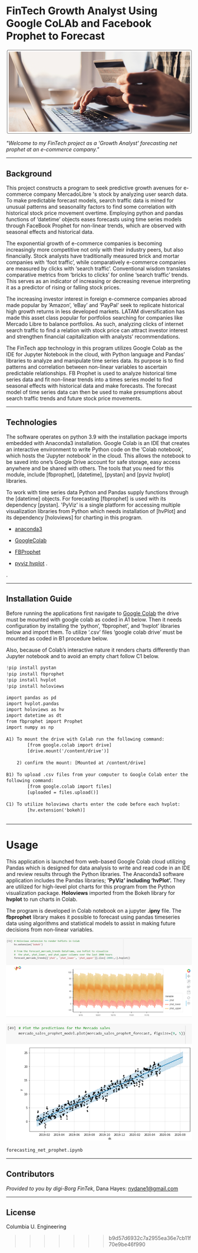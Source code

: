 
# FinTech Growth Analyst Using Google CoLAb and Facebook Prophet to Forecast 
![M11NetProphetTitle](./Images/M11ReadMeTitle-2022-10-06011349.png)

*"Welcome to my FinTech project as a 'Growth Analyst' forecasting net prophet at an e-commerce company."*

---

## Background

This project constructs a program to seek predictive growth avenues for e-commerce company MercadoLibre 's stock by analyzing user search data.  To make predictable forecast models, search traffic data is mined for unusual patterns and seasonality factors to find some correlation with historical stock price movement overtime. Employing python and pandas functions of ‘datetime’ objects eases forecasts using time series models through FaceBook Prophet for non-linear trends, which are observed with seasonal effects and historical data.  

The exponential growth of e-commerce companies is becoming increasingly more competitive not only with their industry peers, but also financially. Stock analysts have traditionally measured brick and mortar companies with ‘foot traffic’, while comparatively e-commerce companies are measured by clicks with ‘search traffic’.  Conventional wisdom translates comparative metrics from ‘bricks to clicks’ for online ‘search traffic’ trends. This serves as an indicator of increasing or decreasing revenue interpreting it as a predictor of rising or falling stock prices.  

The increasing investor interest in foreign e-commerce companies abroad made popular by ‘Amazon’, ‘eBay’ and ‘PayPal’ seek to replicate historical high growth returns in less developed markets. LATAM diversification has made this asset class popular for portfolios searching for companies like Mercado Libre to balance portfolios. As such, analyzing clicks of internet search traffic to find a relation with stock price can attract investor interest and strengthen financial capitalization with analysts’ recommendations.  

The FinTech app technology in this program utilizes Google Colab as the IDE for Jupyter Notebook in the cloud, with Python language and Pandas’ libraries to analyze and manipulate time series data. Its purpose is to find patterns and correlation between non-linear variables to ascertain predictable relationships.  FB Prophet is used to analyze historical time series data and fit non-linear trends into a times series model to find seasonal effects with historical data and make forecasts. The forecast model of time series data can then be used to make presumptions about search traffic trends and future stock price movements. 
 

---

## Technologies

The software operates on python 3.9 with the installation package imports embedded with Anaconda3 installation. Google Colab is an IDE that creates an interactive environment to write Python code on the ‘Colab notebook’, which hosts the ‘Jupyter notebook’ in the cloud. This allows the notebook to be saved into one’s Google Drive account for safe storage, easy access anywhere and be shared with others. The tools that you need for this module, include [fbprophet], [datetime], [pystan] and [pyviz hvplot] libraries. 

To work with time series data Python and Pandas supply functions through the [datetime] objects. For forecasting [fbprophet] is used with its dependency [pystan]. 'PyViz' is a single platform for accessing multiple visualization libraries from Python which needs installation of [hvPlot] and its dependency [holoviews] for charting in this program. 

* [anaconda3](https://docs.anaconda.com/anaconda/install/windows/e) 

* [GoogleColab](https://colab.research.google.com/) 

*  [FBProphet](https://facebook.github.io/prophet/) 

* [pyviz hvplot](https://hvplot.holoviz.org/index.html#) .

.

---

## Installation Guide

Before running the applications first navigate to [Google Colab](https://colab.research.google.com/) the drive must be mounted with google colab as coded in A1 below. Then it needs configuration by installing the ‘python’, ‘fbprophet’, and ‘hvplot’ libraries below and import them. To utilize ‘.csv’ files ‘google colab drive’ must be mounted as coded in B1 procedure below.  

Also, because of Colab’s interactive nature it renders charts differently than Jupyter notebook and to avoid an empty chart follow C1 below.  


```python libraries
!pip install pystan
!pip install fbprophet
!pip install hvplot
!pip install holoviews
```
```from pathlib import Path
import pandas as pd 
import hvplot.pandas 
import holoviews as hv 
import datetime as dt
from fbprophet import Prophet 
import numpy as np

A1) To mount the drive with Colab run the following command: 
        [from google.colab import drive]
        [drive.mount('/content/drive')]

    2) confirm the mount: [Mounted at /content/drive]

B1) To upload .csv files from your computer to Google Colab enter the following command: 
        [from google.colab import files]  
        [uploaded = files.upload()]

C1) To utilize holoviews charts enter the code before each hvplot:    
        [hv.extension('bokeh)]


```

---
# Usage

This application is launched from web-based Google Colab cloud utilizing Pandas which is designed for data analysis to write and read code in an IDE and review results through the Python libraries. The Anaconda3 software application includes the Pandas libraries; **'PyViz' including ‘hvPlot’.** They are utilized for high-level plot charts for this program from the Python visualization package. **Holoviews** imported from the Bokeh library for **hvplot** to run charts in Colab. 

The program is developed in Colab notebook on a jupyter **.ipny** file. The **fbprophet** library makes it possible to forecast using pandas timeseries data using algorithms and statistical models to assist in making future decisions from non-linear variables. 
 

![Mercado Search Traffic Trends](Images/M11Chllg-forecast_mercado_trends.png) 

![Mercado Quarterly Sales Forecast](Images/M11Chllg-mercado_sales_prophet_forecast.png) 



```python
forecasting_net_prophet.ipynb
```
 

---

## Contributors

*Provided to you by digi-Borg FinTek*, 
Dana Hayes: nydane1@gmail.com

---

## License

Columbia U. Engineering


>>>>>>> b9d57d6932c7a2955ea36e7cb11f70e9be46f990
